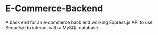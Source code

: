 # E-Commerce-Backend
 A back end for an e-commerce back end working Express.js API to use Sequelize to interact with a MySQL database.
